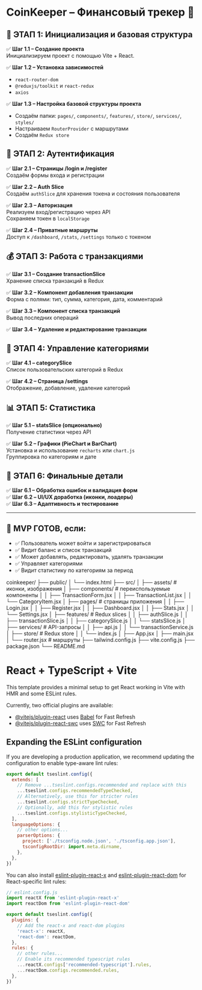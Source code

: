 # CoinKeeper – Финансовый трекер 💸

## 🔧 ЭТАП 1: Инициализация и базовая структура
✅ **Шаг 1.1 – Создание проекта**  
Инициализируем проект с помощью Vite + React.

✅ **Шаг 1.2 – Установка зависимостей**  
- `react-router-dom`  
- `@reduxjs/toolkit` и `react-redux`  
- `axios`  

✅ **Шаг 1.3 – Настройка базовой структуры проекта**  
- Создаём папки: `pages/`, `components/`, `features/`, `store/`, `services/`, `styles/`  
- Настраиваем `RouterProvider` с маршрутами  
- Создаём `Redux store`  

## 👤 ЭТАП 2: Аутентификация
✅ **Шаг 2.1 – Страницы /login и /register**  
Создаём формы входа и регистрации

✅ **Шаг 2.2 – Auth Slice**  
Создаём `authSlice` для хранения токена и состояния пользователя

✅ **Шаг 2.3 – Авторизация**  
Реализуем вход/регистрацию через API  
Сохраняем токен в `localStorage`

✅ **Шаг 2.4 – Приватные маршруты**  
Доступ к `/dashboard`, `/stats`, `/settings` только с токеном

## 💰 ЭТАП 3: Работа с транзакциями
✅ **Шаг 3.1 – Создание transactionSlice**  
Хранение списка транзакций в Redux

✅ **Шаг 3.2 – Компонент добавления транзакции**  
Форма с полями: тип, сумма, категория, дата, комментарий

✅ **Шаг 3.3 – Компонент списка транзакций**  
Вывод последних операций

✅ **Шаг 3.4 – Удаление и редактирование транзакции**

## 📁 ЭТАП 4: Управление категориями
✅ **Шаг 4.1 – categorySlice**  
Список пользовательских категорий в Redux

✅ **Шаг 4.2 – Страница /settings**  
Отображение, добавление, удаление категорий

## 📊 ЭТАП 5: Статистика
✅ **Шаг 5.1 – statsSlice (опционально)**  
Получение статистики через API

✅ **Шаг 5.2 – Графики (PieChart и BarChart)**  
Установка и использование `recharts` или `chart.js`  
Группировка по категориям и дате

## 🧪 ЭТАП 6: Финальные детали
✅ **Шаг 6.1 – Обработка ошибок и валидация форм**  
✅ **Шаг 6.2 – UI/UX доработка (иконки, лоадеры)**  
✅ **Шаг 6.3 – Адаптивность и тестирование**

---

## 🚀 MVP ГОТОВ, если:
- ✅ Пользователь может войти и зарегистрироваться  
- ✅ Видит баланс и список транзакций  
- ✅ Может добавлять, редактировать, удалять транзакции  
- ✅ Управляет категориями  
- ✅ Видит статистику по категориям за период

coinkeeper/
├── public/
│   └── index.html
├── src/
│   ├── assets/                 # иконки, изображения
│   ├── components/             # переиспользуемые компоненты
│   │   ├── TransactionForm.jsx
│   │   ├── TransactionList.jsx
│   │   └── CategoryItem.jsx
│   ├── pages/                  # страницы приложения
│   │   ├── Login.jsx
│   │   ├── Register.jsx
│   │   ├── Dashboard.jsx
│   │   ├── Stats.jsx
│   │   └── Settings.jsx
│   ├── features/               # Redux slices
│   │   ├── authSlice.js
│   │   ├── transactionSlice.js
│   │   ├── categorySlice.js
│   │   └── statsSlice.js
│   ├── services/               # API-запросы
│   │   ├── api.js
│   │   └── transactionService.js
│   ├── store/                  # Redux store
│   │   └── index.js
│   ├── App.jsx
│   ├── main.jsx
│   └── router.jsx              # маршруты
├── tailwind.config.js
├── vite.config.js
├── package.json
└── README.md





















# React + TypeScript + Vite

This template provides a minimal setup to get React working in Vite with HMR and some ESLint rules.

Currently, two official plugins are available:

- [@vitejs/plugin-react](https://github.com/vitejs/vite-plugin-react/blob/main/packages/plugin-react) uses [Babel](https://babeljs.io/) for Fast Refresh
- [@vitejs/plugin-react-swc](https://github.com/vitejs/vite-plugin-react/blob/main/packages/plugin-react-swc) uses [SWC](https://swc.rs/) for Fast Refresh

## Expanding the ESLint configuration

If you are developing a production application, we recommend updating the configuration to enable type-aware lint rules:

```js
export default tseslint.config({
  extends: [
    // Remove ...tseslint.configs.recommended and replace with this
    ...tseslint.configs.recommendedTypeChecked,
    // Alternatively, use this for stricter rules
    ...tseslint.configs.strictTypeChecked,
    // Optionally, add this for stylistic rules
    ...tseslint.configs.stylisticTypeChecked,
  ],
  languageOptions: {
    // other options...
    parserOptions: {
      project: ['./tsconfig.node.json', './tsconfig.app.json'],
      tsconfigRootDir: import.meta.dirname,
    },
  },
})
```

You can also install [eslint-plugin-react-x](https://github.com/Rel1cx/eslint-react/tree/main/packages/plugins/eslint-plugin-react-x) and [eslint-plugin-react-dom](https://github.com/Rel1cx/eslint-react/tree/main/packages/plugins/eslint-plugin-react-dom) for React-specific lint rules:

```js
// eslint.config.js
import reactX from 'eslint-plugin-react-x'
import reactDom from 'eslint-plugin-react-dom'

export default tseslint.config({
  plugins: {
    // Add the react-x and react-dom plugins
    'react-x': reactX,
    'react-dom': reactDom,
  },
  rules: {
    // other rules...
    // Enable its recommended typescript rules
    ...reactX.configs['recommended-typescript'].rules,
    ...reactDom.configs.recommended.rules,
  },
})
```
